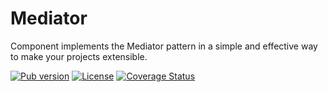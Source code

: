 
Mediator
========

Component implements the Mediator pattern in a simple and effective way to make your projects extensible.

[![Pub version](https://img.shields.io/pub/v/mediator.svg)](https://pub.dartlang.org/packages/mediator)
[![License](https://img.shields.io/badge/license-MIT-blue.svg)](https://github.com/Dartiny/mediator/blob/master/LICENSE)
[![Coverage Status](https://coveralls.io/repos/Dartiny/mediator/badge.svg)](https://coveralls.io/r/Dartiny/mediator)

